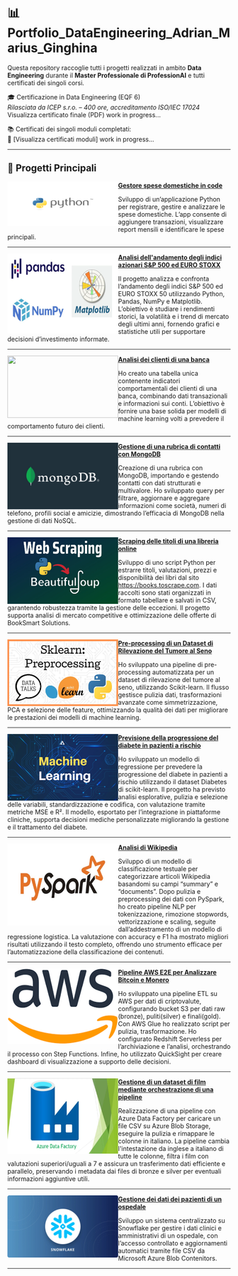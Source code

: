 # 📊 Portfolio_DataEngineering_Adrian_Marius_Ginghina

Questa repository raccoglie tutti i progetti realizzati in ambito **Data Engineering** durante il **Master Professionale di ProfessionAI** e tutti certificati dei singoli corsi.

🎓 Certificazione in Data Engineering (EQF 6)  
*Rilasciata da ICEP s.r.o. – 400 ore, accreditamento ISO/IEC 17024*  
Visualizza certificato finale (PDF) work in progress...


📚 Certificati dei singoli moduli completati:  
🔗 [Visualizza certificati moduli] work in progress...

---

## 📂 Progetti Principali

<img align="left" width="250" height="100" src="https://github.com/IlD4Na/Master-EQF-6-Data-Engineering-Portfolio/blob/main/images/1.png?raw=true">  **[Gestore spese domestiche in code](https://github.com/IlD4Na/Python_project_gestore_spese)**

Sviluppo di un’applicazione Python per registrare, gestire e analizzare le spese domestiche.
L’app consente di aggiungere transazioni, visualizzare report mensili e identificare le spese principali.


---

<img align="left" width="250" height="180" src="https://github.com/IlD4Na/Master-EQF-6-Data-Engineering-Portfolio/blob/main/images/2.jpeg?raw=true">  **[Analisi dell'andamento degli indici azionari S&P 500 ed EURO STOXX](https://github.com/IlD4Na/Progetto-su-valutazione-indici-EURO50-e-SP500)**

Il progetto analizza e confronta l’andamento degli indici S&P 500 ed EURO STOXX 50 utilizzando Python, Pandas, NumPy e Matplotlib.
L’obiettivo è studiare i rendimenti storici, la volatilità e i trend di mercato degli ultimi anni, fornendo grafici e statistiche utili per supportare decisioni d’investimento informate.


---

<img align="left" width="250" height="140" src="https://github.com/IlD4Na/Master-EQF-6-Data-Engineering-Portfolio/blob/main/images/3.jpeg?raw=true">  **[Analisi dei clienti di una banca](https://github.com/IlD4Na/Progetto_SQL)**

Ho creato una tabella unica contenente indicatori comportamentali dei clienti di una banca, combinando dati transazionali e informazioni sui conti. L’obiettivo è fornire una base solida per modelli di machine learning volti a prevedere il comportamento futuro dei clienti.

---

<img align="left" width="250" height="150" src="https://github.com/IlD4Na/Master-EQF-6-Data-Engineering-Portfolio/blob/main/images/4.jpg?raw=true">  **[Gestione di una rubrica di contatti con MongoDB](https://github.com/IlD4Na/Progetto_NoSQL_MongoDB)**

Creazione di una rubrica con MongoDB, importando e gestendo contatti con dati strutturati e multivalore. Ho sviluppato query per filtrare, aggiornare e aggregare informazioni come società, numeri di telefono, profili social e amicizie, dimostrando l’efficacia di MongoDB nella gestione di dati NoSQL.

---

<img align="left" width="250" height="150" src="https://github.com/IlD4Na/Master-EQF-6-Data-Engineering-Portfolio/blob/main/images/5.jpg?raw=true">  **[Scraping delle titoli di una libreria online](https://github.com/IlD4Na/Progetto_scraping_libreria)**

Sviluppo di uno script Python per estrarre titoli, valutazioni, prezzi e disponibilità dei libri dal sito https://books.toscrape.com. I dati raccolti sono stati organizzati in formato tabellare e salvati in CSV, garantendo robustezza tramite la gestione delle eccezioni. Il progetto supporta analisi di mercato competitive e ottimizzazione delle offerte di BookSmart Solutions.

---

<img align="left" width="250" height="150" src="https://github.com/IlD4Na/Master-EQF-6-Data-Engineering-Portfolio/blob/main/images/6.jpg?raw=true">  **[Pre-processing di un Dataset di Rilevazione del Tumore al Seno](https://github.com/IlD4Na/Progetto_preprocessing)**

Ho sviluppato una pipeline di pre-processing automatizzata per un dataset di rilevazione del tumore al seno, utilizzando Scikit-learn. Il flusso gestisce pulizia dati, trasformazioni avanzate come simmetrizzazione, PCA e selezione delle feature, ottimizzando la qualità dei dati per migliorare le prestazioni dei modelli di machine learning.

---

<img align="left" width="250" height="150" src="https://github.com/IlD4Na/Master-EQF-6-Data-Engineering-Portfolio/blob/main/images/7.jpeg?raw=true"> **[Previsione della progressione del diabete in pazienti a rischio](https://github.com/IlD4Na/Progetto_machine_learning)**

Ho sviluppato un modello di regressione per prevedere la progressione del diabete in pazienti a rischio utilizzando il dataset Diabetes di scikit-learn. Il progetto ha previsto analisi esplorative, pulizia e selezione delle variabili, standardizzazione e codifica, con valutazione tramite metriche MSE e R². Il modello, esportato per l’integrazione in piattaforme cliniche, supporta decisioni mediche personalizzate migliorando la gestione e il trattamento del diabete.

---

<img align="left" width="250" height="185" src="https://github.com/IlD4Na/Master-EQF-6-Data-Engineering-Portfolio/blob/main/images/8.jpg?raw=true"> **[Analisi di Wikipedia](https://github.com/IlD4Na/Progetto_Big_Data_Spark_Databricks)**

Sviluppo di un modello di classificazione testuale per categorizzare articoli Wikipedia basandomi su campi “summary” e “documents”. Dopo pulizia e preprocessing dei dati con PySpark, ho creato pipeline NLP per tokenizzazione, rimozione stopwords, vettorizzazione e scaling, seguite dall’addestramento di un modello di regressione logistica. La valutazione con accuracy e F1 ha mostrato migliori risultati utilizzando il testo completo, offrendo uno strumento efficace per l’automatizzazione della classificazione dei contenuti.

---

<img align="left" width="250" height="170" src="https://github.com/IlD4Na/Master-EQF-6-Data-Engineering-Portfolio/blob/main/images/9.png?raw=true"> **[Pipeline AWS E2E per Analizzare Bitcoin e Monero](https://github.com/IlD4Na/AWS_Professionai_E2E_Project)**

Ho sviluppato una pipeline ETL su AWS per dati di criptovalute, configurando bucket S3 per dati raw (bronze), puliti(silver) e finali(gold). Con AWS Glue ho realizzato script per pulizia, trasformazione. Ho configurato Redshift Serverless per l’archiviazione e l’analisi, orchestrando il processo con Step Functions. Infine, ho utilizzato QuickSight per creare dashboard di visualizzazione a supporto delle decisioni.

---

<img align="left" width="250" height="170" src="https://github.com/IlD4Na/Master-EQF-6-Data-Engineering-Portfolio/blob/main/images/10.webp?raw=true"> **[Gestione di un dataset di film mediante orchestrazione di una pipeline](https://github.com/IlD4Na/Azure_project_pipeline)**

Realizzazione di una pipeline con Azure Data Factory per caricare un file CSV su Azure Blob Storage, eseguire la pulizia e rimappare le colonne in italiano. La pipeline cambia l'intestazione da inglese a italiano di tutte le colonne, filtra i film con valutazioni superiori/uguali a 7 e assicura un trasferimento dati efficiente e parallelo, preservando i metadata dai files di bronze e silver per eventuali informazioni aggiuntive utili.

---

<img align="left" width="250" height="140" src="https://github.com/IlD4Na/Master-EQF-6-Data-Engineering-Portfolio/blob/main/images/11.png?raw=true"> **[Gestione dei dati dei pazienti di un ospedale](https://github.com/IlD4Na/snowflake_project)**

Sviluppo un sistema centralizzato su Snowflake per gestire i dati clinici e amministrativi di un ospedale, con l’accesso controllato e aggiornamenti automatici tramite file CSV da Microsoft Azure Blob Contenitors.

---

